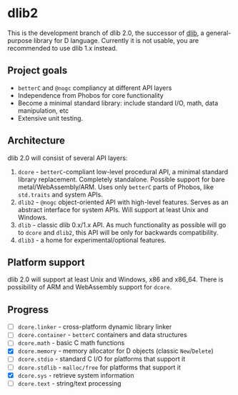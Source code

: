dlib2
=====
This is the development branch of dlib 2.0, the successor of [dlib](https://github.com/gecko0307/dlib), a general-purpose library for D language. Currently it is not usable, you are recommended to use dlib 1.x instead.

Project goals
-------------
* `betterC` and `@nogc` compliancy at different API layers
* Independence from Phobos for core functionality
* Become a minimal standard library: include standard I/O, math, data manipulation, etc
* Extensive unit testing.

Architecture
------------
dlib 2.0 will consist of several API layers:
1. `dcore` - `betterC`-compliant low-level procedural API, a minimal standard library replacement. Completely standalone. Possible support for bare metal/WebAssembly/ARM. Uses only `betterC` parts of Phobos, like `std.traits` and system APIs.
2. `dlib2` - `@nogc` object-oriented API with high-level features. Serves as an abstract interface for system APIs. Will support at least Unix and Windows.
3. `dlib` - classic dlib 0.x/1.x API. As much functionality as possible will go to `dcore` and `dlib2`, this API will be only for backwards compatibility.
4. `dlib3` - a home for experimental/optional features.

Platform support
----------------
dlib 2.0 will support at least Unix and Windows, x86 and x86_64. There is possibility of ARM and WebAssembly support for `dcore`. 

Progress
--------
* [ ] `dcore.linker` - cross-platform dynamic library linker
* [ ] `dcore.container` - `betterC` containers and data structures
* [ ] `dcore.math` - basic C math functions
* [x] `dcore.memory` - memory allocator for D objects (classic `New`/`Delete`)
* [ ] `dcore.stdio` - standard C I/O for platforms that support it
* [ ] `dcore.stdlib` - `malloc/free` for platforms that support it
* [x] `dcore.sys` - retrieve system information
* [ ] `dcore.text` - string/text processing
